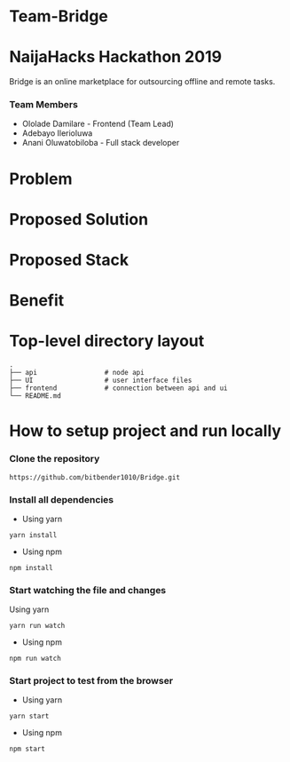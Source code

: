 # Team-Bridge
# NaijaHacks Hackathon 2019
Bridge is an online marketplace for outsourcing offline and remote tasks.

### Team Members
* Ololade Damilare - Frontend (Team Lead)
* Adebayo Ilerioluwa
* Anani Oluwatobiloba - Full stack developer

# Problem



# Proposed Solution


# Proposed Stack


# Benefit




# Top-level directory layout

    .
    ├── api                 # node api
    ├── UI                  # user interface files
    ├── frontend            # connection between api and ui
    └── README.md 


# How to setup project and run locally

### Clone the repository

`https://github.com/bitbender1010/Bridge.git`

### Install all dependencies

* Using yarn

`yarn install`

* Using npm

`npm install`

### Start watching the file and changes

Using yarn


`yarn run watch`

* Using npm


`npm run watch`


### Start project to test from the browser

* Using yarn


`yarn start`

* Using npm


`npm start`